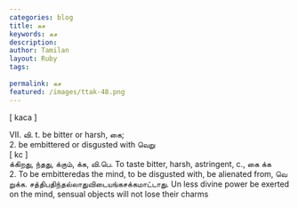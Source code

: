 ```yaml
---
categories: blog
title: கச
keywords: கச
description: 
author: Tamilan
layout: Ruby
tags: 
 
permalink: கச
featured: /images/ttak-48.png
---
```

  
[ kaca ]  
  
VII. வி. t. be bitter or harsh, கை;  
2. be embittered or disgusted with வெறு  
[ kc ]  
க்கிறது, ந்தது, க்கும், க்க, வி.பெ. To taste bitter, harsh, astringent, c., கை க்க  
2. To be embitteredas the mind, to be disgusted with, be alienated from, வெ றுக்க. சத்திபதிந்தல்லாதுவிடையங்கசக்கமாட்டாது. Un less divine power be exerted on the mind, sensual objects will not lose their charms
